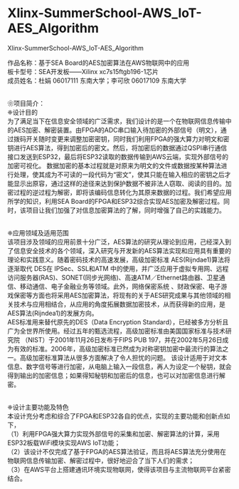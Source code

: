 # Xlinx-SummerSchool-AWS_IoT-AES_Algorithm
Xlinx-SummerSchool-AWS_IoT-AES_Algorithm

作品名称：基于SEA Board的AES加密算法在AWS物联网中的应用
<br />板卡型号：SEA开发板——Xilinx xc7s15ftgb196-1芯片
<br />成员姓名：杜娟    06017111  东南大学；李可欣  06017109  东南大学

<br />❀项目简介：
<br />❈设计目的
<br />    为了满足当下在信息安全领域的广泛需求，我们设计的是一个在物联网信息传输中的AES加密、解密装置。由FPGA的ADC串口输入待加密的外部信号（明文），通过拨码开关随时变更来调整加密密钥，同时我们利用FPGA的强大算力对明文和密钥进行AES算法，得到加密后的密文。然后，将加密后的数据通过QSPI串行通信接口发送到ESP32，最后将ESP32读取的数据传输到AWS云端，实现外部信号的加密可视化。
数据加密的基本过程就是对原来为明文的文件或数据按某种算法进行处理，使其成为不可读的一段代码为“密文”，使其只能在输入相应的密钥之后才能显示出原容，通过这样的途径来达到保护数据不被非法人窃取、阅读的目的。加密过程的逆过程为解密，即将该编码信息转化为其原来数据的过程。我们希望应用所学的知识，利用SEA Board的FPGA和ESP32综合实现AES加密及解密过程。同时，该项目让我们加强了对信息加密算法的了解，同时增强了自己的实践能力。

<br />❈应用领域及适用范围
<br />    该项目涉及领域的应用前景十分广泛，AES算法的研究从理论到应用，己经深入到了信息安全技术的各个领域，深入研究与开发新的AES算法实现和应用具有重要的理论和实践意义。随着密码技术的高速发展，高级加密标准 AES(Rijndae1)算法将逐渐取代 DES在 IPSec、SSL和ATM 中的使用，并广泛应用于虚拟专用网、远程访问服务器(RAS)、SONET(同步光网络)、高速ATM／Ethernet路由器、卫星通信、移动通信、电子金融业务等领域。此外，网络保密系统 、财政保密、电子游戏保密等方面也将采用AES加密算法，将现有的关于AES研究成果与其他领域的相关技术与应用相结合，从应用的角度拓展数据加密技术，从而获得新的应用，是 AES算法(Rijndea1)的发展方向。
<br />    AES标准用来替代原先的DES（Data Encryption Standard），已经被多方分析且广为全世界所使用。经过五年的甄选流程，高级加密标准由美国国家标准与技术研究院 （NIST）于2001年11月26日发布于FIPS PUB 197，并在2002年5月26日成为有效的标准。2006年，高级加密标准已然成为对称密钥加密中最流行的算法之一。高级加密标准算法从很多方面解决了令人担忧的问题。
该设计适用于对文本信息、数字信号等进行加密，从电脑上输入一段信息，再人为设定一个秘钥，就会得到输出的加密信息；如果得知秘钥和加密后的信息，也可以对加密信息进行解密。

<br />❈设计主要功能及特色
<br />   本设计充分考虑和综合了FPGA和ESP32各自的优点，实现的主要功能和创新点如下，
<br />（1）利用FPGA强大算力实现外部信号的采集和加密、解密算法的计算，采用ESP32板载WiFi模块实现AWS IoT功能；
<br />（2）该设计不仅完成了基于FPGA的AES算法验证，而且将AES算法充分使用在物联网信息传输加密、解密过程中，很好地迎合了当下人们的需求；
<br />（3）在AWS平台上搭建通讯环境实现物联网，使得该项目与主流物联网平台紧密结合。
